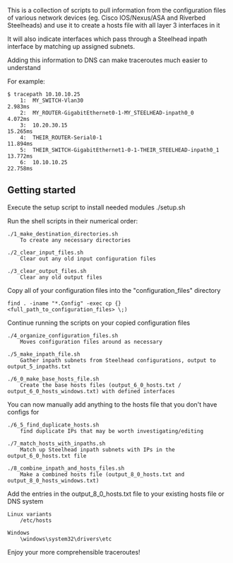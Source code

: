 This is a collection of scripts to pull information from the configuration files of various network devices (eg. Cisco IOS/Nexus/ASA and Riverbed Steelheads) and use it to create a hosts file with all layer 3 interfaces in it

It will also indicate interfaces which pass through a Steelhead inpath interface by matching up assigned subnets.

Adding this information to DNS can make traceroutes much easier to understand

For example:

    $ tracepath 10.10.10.25
        1:  MY_SWITCH-Vlan30                                                  2.983ms 
        2:  MY_ROUTER-GigabitEthernet0-1-MY_STEELHEAD-inpath0_0               4.072ms 
        3:  10.20.30.15                                                      15.265ms 
        4:  THEIR_ROUTER-Serial0-1                                           11.894ms 
        5:  THEIR_SWITCH-GigabitEthernet1-0-1-THEIR_STEELHEAD-inpath0_1      13.772ms 
        6:  10.10.10.25                                                      22.758ms 


Getting started
---------------
Execute the setup script to install needed modules
	./setup.sh

Run the shell scripts in their numerical order:

	./1_make_destination_directories.sh
		To create any necessary directories

	./2_clear_input_files.sh
		Clear out any old input configuration files

	./3_clear_output_files.sh
		Clear any old output files

Copy all of your configuration files into the "configuration_files" directory

    find . -iname "*.Config" -exec cp {} <full_path_to_configuration_files> \;)

Continue running the scripts on your copied configuration files

	./4_organize_configuration_files.sh
		Moves configuration files around as necessary

	./5_make_inpath_file.sh
		Gather inpath subnets from Steelhead configurations, output to output_5_inpaths.txt

	./6_0_make_base_hosts_file.sh
		Create the base hosts files (output_6_0_hosts.txt / output_6_0_hosts_windows.txt) with defined interfaces

You can now manually add anything to the hosts file that you don't have configs for

	./6_5_find_duplicate_hosts.sh
		find duplicate IPs that may be worth investigating/editing
	
	./7_match_hosts_with_inpaths.sh
		Match up Steelhead inpath subnets with IPs in the output_6_0_hosts.txt file

	./8_combine_inpath_and_hosts_files.sh
		Make a combined hosts file (output_8_0_hosts.txt and output_8_0_hosts_windows.txt)
 
Add the entries in the output_8_0_hosts.txt file to your existing hosts file or DNS system

 	Linux variants
		/etc/hosts

 	Windows
		\windows\system32\drivers\etc

Enjoy your more comprehensible traceroutes!

